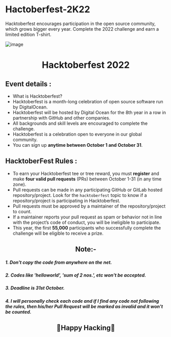 # Hactoberfest-2K22
Hacktoberfest encourages participation in the open source community, which grows bigger every year. Complete the 2022 challenge and earn a limited edition T-shirt.

![image](https://user-images.githubusercontent.com/31730129/193740302-320c7926-38cd-4433-9b22-6a93c3846e28.png)
<h1 align="center"> Hacktoberfest 2022 </h1>

## Event details :

- What is Hacktoberfest?
- Hacktoberfest is a month-long celebration of open source software run by DigitalOcean. 
- Hacktoberfest will be hosted by Digital Ocean for the 8th year in a row in partnership with GitHub and other companies.
- All backgrounds and skill levels are encouraged to complete the challenge.
- Hacktoberfest is a celebration open to everyone in our global community.
- You can sign up **anytime between October 1 and October 31**.

## HacktoberFest Rules :

- To earn your Hacktoberfest tee or tree reward, you must **register** and make **four valid pull requests** (PRs) between October 1-31 (in any time zone).
- Pull requests can be made in any participating GitHub or GitLab hosted repository/project. Look for the `hacktoberfest` topic to know if a repository/project is participating in Hacktoberfest.
- Pull requests must be approved by a maintainer of the repository/project to count.
- If a maintainer reports your pull request as spam or behavior not in line with the project’s code of conduct, you will be ineligible to participate.
- This year, the first **55,000** participants who successfully complete the challenge will be eligible to receive a prize.


## <div align="center">Note:-</div>

##### 1. Don't copy the code from anywhere on the net.
##### 2. Codes like 'helloworld', 'sum of 2 nos.', etc won't be accepted.
##### 3. Deadline is 31st October.
##### 4. I will personally check each code and if I find any code not following the rules, then his/her Pull Request will be marked as invalid and it won't be counted.

## <div align="center">🤞Happy Hacking🤞</div>
